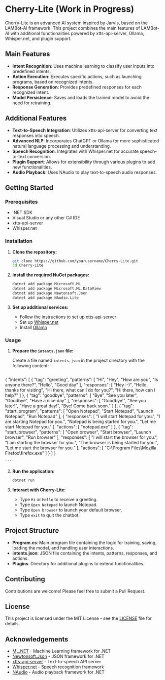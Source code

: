 # Cherry-Lite (Work in Progress)

Cherry-Lite is an advanced AI system inspired by Jarvis, based on the LAMBot-AI framework. This project combines the main features of LAMBot-AI with additional functionalities powered by xtts-api-server, Ollama, Whisper.net, and plugin support.

## Main Features

- **Intent Recognition**: Uses machine learning to classify user inputs into predefined intents.
- **Action Execution**: Executes specific actions, such as launching programs, based on recognized intents.
- **Response Generation**: Provides predefined responses for each recognized intent.
- **Model Persistence**: Saves and loads the trained model to avoid the need for retraining.

## Additional Features

- **Text-to-Speech Integration**: Utilizes xtts-api-server for converting text responses into speech.
- **Advanced NLP**: Incorporates ChatGPT or Ollama for more sophisticated natural language processing and understanding.
- **Speech Recognition**: Integrates with Whisper.net for accurate speech-to-text conversion.
- **Plugin Support**: Allows for extensibility through various plugins to add new functionalities.
- **Audio Playback**: Uses NAudio to play text-to-speech audio responses.

## Getting Started

### Prerequisites

- .NET SDK
- Visual Studio or any other C# IDE
- xtts-api-server
- Whisper.net

### Installation

1. **Clone the repository:**

    ```sh
    git clone https://github.com/yourusername/Cherry-Lite.git
    cd Cherry-Lite
    ```

2. **Install the required NuGet packages:**

    ```sh
    dotnet add package Microsoft.ML
    dotnet add package Microsoft.ML.DataView
    dotnet add package Newtonsoft.Json
    dotnet add package NAudio.Lite
    ```

3. **Set up additional services:**

    - Follow the instructions to set up [xtts-api-server](https://github.com/daswer123/xtts-api-server)
    - Set up [Whisper.net](https://github.com/sandrohanea/whisper.net)
    - Install [Ollama](https://ollama.com/)

### Usage

1. **Prepare the `intents.json` file:**

    Create a file named `intents.json` in the project directory with the following content:

    ```json
 {
  "intents": [
    {
      "tag": "greeting",
      "patterns": [
        "Hi",
        "Hey",
        "How are you",
        "Is anyone there?",
        "Hello",
        "Good day"
      ],
      "responses": [
        "Hey :-)",
        "Hello, thanks for visiting",
        "Hi there, what can I do for you?",
        "Hi there, how can I help?"
      ]
    },
    {
      "tag": "goodbye",
      "patterns": [
        "Bye",
        "See you later",
        "Goodbye",
        "Have a nice day"
      ],
      "responses": [
        "Goodbye!",
        "See you later!",
        "Have a great day!",
        "Bye! Come back soon."
      ]
    },
    {
      "tag": "start_program",
      "patterns": [
        "Open Notepad",
        "Start Notepad",
        "Launch Notepad",
        "Run Notepad"
      ],
{
  "responses": [
    "I will start Notepad for you.",
    "I am starting Notepad for you.",
    "Notepad is being started for you.",
    "Let me start Notepad for you."
  ],
      "actions": [
        "notepad.exe"
      ]
    },
    {
      "tag": "start_browser",
      "patterns": [
        "Open browser",
        "Start browser",
        "Launch browser",
        "Run browser"
      ],
  "responses": [
    "I will start the browser for you.",
    "I am starting the browser for you.",
    "The browser is being started for you.",
    "Let me start the browser for you."
  ],
      "actions": [
        "C:\\Program Files\\Mozilla Firefox\\firefox.exe"
      ]
    }
  ]
}

    ```

2. **Run the application:**

    ```sh
    dotnet run
    ```

3. **Interact with Cherry-Lite:**

    - Type `Hi` or `Hello` to receive a greeting.
    - Type `Open Notepad` to launch Notepad.
    - Type `Open browser` to launch your default browser.
    - Type `exit` to quit the chatbot.

## Project Structure

- **Program.cs**: Main program file containing the logic for training, saving, loading the model, and handling user interactions.
- **intents.json**: JSON file containing the intents, patterns, responses, and actions.
- **Plugins**: Directory for additional plugins to extend functionalities.

## Contributing

Contributions are welcome! Please feel free to submit a Pull Request.

## License

This project is licensed under the MIT License - see the [LICENSE](LICENSE) file for details.

## Acknowledgements

- [ML.NET](https://dotnet.microsoft.com/apps/machinelearning-ai/ml-dotnet) - Machine Learning framework for .NET
- [Newtonsoft.Json](https://www.newtonsoft.com/json) - JSON framework for .NET
- [xtts-api-server](https://github.com/daswer123/xtts-api-server) - Text-to-speech API server
- [Whisper.net](https://github.com/sandrohanea/whisper.net) - Speech recognition framework
- [NAudio](https://github.com/naudio/NAudio) - Audio playback framework for .NET
